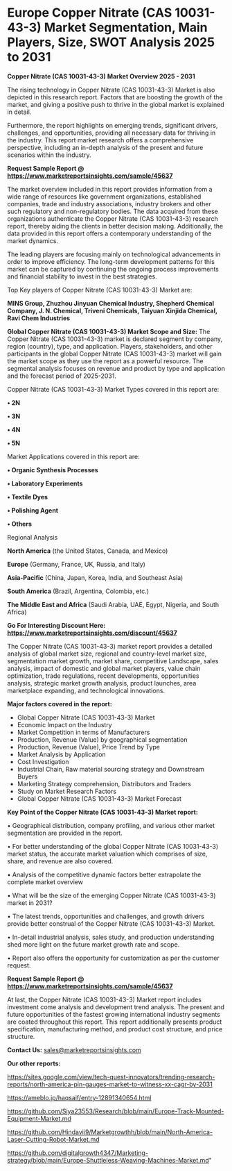 # Europe Copper Nitrate (CAS 10031-43-3) Market Segmentation, Main Players, Size, SWOT Analysis 2025 to 2031

<Strong> Copper Nitrate (CAS 10031-43-3) Market Overview 2025 - 2031</strong>

The rising technology in Copper Nitrate (CAS 10031-43-3) Market is also depicted in this research report. Factors that are boosting the growth of the market, and giving a positive push to thrive in the global market is explained in detail.

Furthermore, the report highlights on emerging trends, significant drivers, challenges, and opportunities, providing all necessary data for thriving in the industry. This report market research offers a comprehensive perspective, including an in-depth analysis of the present and future scenarios within the industry.

<strong>Request Sample Report @ <a href=https://www.marketreportsinsights.com/sample/45637>https://www.marketreportsinsights.com/sample/45637</a></strong>

The market overview included in this report provides information from a wide range of resources like government organizations, established companies, trade and industry associations, industry brokers and other such regulatory and non-regulatory bodies. The data acquired from these organizations authenticate the Copper Nitrate (CAS 10031-43-3) research report, thereby aiding the clients in better decision making. Additionally, the data provided in this report offers a contemporary understanding of the market dynamics.

The leading players are focusing mainly on technological advancements in order to improve efficiency. The long-term development patterns for this market can be captured by continuing the ongoing process improvements and financial stability to invest in the best strategies.

Top Key players of Copper Nitrate (CAS 10031-43-3) Market are:

<strong>MINS Group, Zhuzhou Jinyuan Chemical Industry, Shepherd Chemical Company, J. N. Chemical, Triveni Chemicals, Taiyuan Xinjida Chemical, Ravi Chem Industries</strong>

<strong><b>Global Copper Nitrate (CAS 10031-43-3) Market Scope and Size:</b></strong>
The Copper Nitrate (CAS 10031-43-3) market is declared segment by company, region (country), type, and application. Players, stakeholders, and other participants in the global Copper Nitrate (CAS 10031-43-3) market will gain the market scope as they use the report as a powerful resource. The segmental analysis focuses on revenue and product by type and application and the forecast period of 2025-2031.

Copper Nitrate (CAS 10031-43-3) Market Types covered in this report are:

<strong>•  2N

•  3N

•  4N

•  5N</strong>

Market Applications covered in this report are:

<strong>•  Organic Synthesis Processes

•  Laboratory Experiments

•  Textile Dyes

•  Polishing Agent

•  Others</strong> 

Regional Analysis

<strong>North America</strong> (the United States, Canada, and Mexico)

<strong>Europe</strong> (Germany, France, UK, Russia, and Italy)

<strong>Asia-Pacific</strong> (China, Japan, Korea, India, and Southeast Asia)

<strong>South America</strong> (Brazil, Argentina, Colombia, etc.)

<strong>The Middle East and Africa</strong> (Saudi Arabia, UAE, Egypt, Nigeria, and South Africa)

<strong>Go For Interesting Discount Here: <a href=https://www.marketreportsinsights.com/discount/45637>https://www.marketreportsinsights.com/discount/45637</a></strong>

The Copper Nitrate (CAS 10031-43-3) market report provides a detailed analysis of global market size, regional and country-level market size, segmentation market growth, market share, competitive Landscape, sales analysis, impact of domestic and global market players, value chain optimization, trade regulations, recent developments, opportunities analysis, strategic market growth analysis, product launches, area marketplace expanding, and technological innovations.

<strong><b>Major factors covered in the report:</b></strong>
<ul>
  <li>Global Copper Nitrate (CAS 10031-43-3) Market </li>
  <li>Economic Impact on the Industry</li>
  <li>Market Competition in terms of Manufacturers</li>
  <li>Production, Revenue (Value) by geographical segmentation</li>
  <li>Production, Revenue (Value), Price Trend by Type</li>
  <li>Market Analysis by Application</li>
  <li>Cost Investigation</li>
  <li>Industrial Chain, Raw material sourcing strategy and Downstream Buyers</li>
  <li>Marketing Strategy comprehension, Distributors and Traders</li>
  <li>Study on Market Research Factors</li>
  <li>Global Copper Nitrate (CAS 10031-43-3) Market Forecast</li>
</ul>

<strong><b>Key Point of the Copper Nitrate (CAS 10031-43-3) Market report:</b></strong>

• Geographical distribution, company profiling, and various other market segmentation are provided in the report.

• For better understanding of the global Copper Nitrate (CAS 10031-43-3) market status, the accurate market valuation which comprises of size, share, and revenue are also covered.

• Analysis of the competitive dynamic factors better extrapolate the complete market overview

• What will be the size of the emerging Copper Nitrate (CAS 10031-43-3) market in 2031?

• The latest trends, opportunities and challenges, and growth drivers provide better construal of the Copper Nitrate (CAS 10031-43-3) Market.

• In-detail industrial analysis, sales study, and production understanding shed more light on the future market growth rate and scope.

• Report also offers the opportunity for customization as per the customer request.

<strong>Request Sample Report @ <a href=https://www.marketreportsinsights.com/sample/45637>https://www.marketreportsinsights.com/sample/45637</a></strong>

At last, the Copper Nitrate (CAS 10031-43-3) Market report includes investment come analysis and development trend analysis. The present and future opportunities of the fastest growing international industry segments are coated throughout this report. This report additionally presents product specification, manufacturing method, and product cost structure, and price structure.

<strong>Contact Us:</strong>
sales@marketreportsinsights.com

<strong>Our other reports:</strong>

<a href=https://sites.google.com/view/tech-quest-innovators/trending-research-reports/north-america-pin-gauges-market-to-witness-xx-cagr-by-2031>https://sites.google.com/view/tech-quest-innovators/trending-research-reports/north-america-pin-gauges-market-to-witness-xx-cagr-by-2031</a>

<a href=https://ameblo.jp/haqsaif/entry-12891340654.html>https://ameblo.jp/haqsaif/entry-12891340654.html</a>

<a href=https://github.com/Siya23553/Research/blob/main/Europe-Track-Mounted-Equipment-Market.md>https://github.com/Siya23553/Research/blob/main/Europe-Track-Mounted-Equipment-Market.md</a>

<a href=https://github.com/Hindavii9/Marketgrowthh/blob/main/North-America-Laser-Cutting-Robot-Market.md>https://github.com/Hindavii9/Marketgrowthh/blob/main/North-America-Laser-Cutting-Robot-Market.md</a>

<a href=https://github.com/digitalgrowth4347/Marketing-strategy/blob/main/Europe-Shuttleless-Weaving-Machines-Market.md>https://github.com/digitalgrowth4347/Marketing-strategy/blob/main/Europe-Shuttleless-Weaving-Machines-Market.md</a>"
